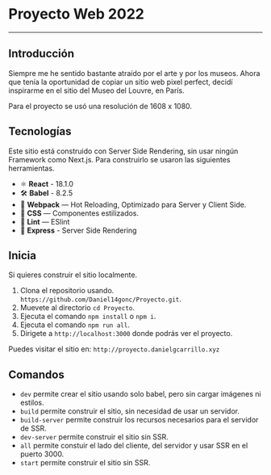 # Proyecto Web 2022
***
## Introducción
Siempre me he sentido bastante atraído por el arte y por los museos.
Ahora que tenía la oportunidad de copiar un sitio web pixel perfect,
decidí inspirarme en el sitio del Museo del Louvre, en París.

Para el proyecto se usó una resolución de 1608 x 1080.

## Tecnologías
Este sitio está construido con Server Side Rendering, sin usar ningún
Framework como Next.js. Para construirlo se usaron las siguientes
herramientas.
- ⚛ **React**  - 18.1.0
- 🛠 **Babel** - 8.2.5
- 🚀 **Webpack**  — Hot Reloading, Optimizado para Server y Client Side.
- 💅 **CSS** — Componentes estilizados.
- 💖 **Lint** — ESlint
- 🧠 **Express** - Server Side Rendering

## Inicia
Si quieres construir el sitio localmente.
1. Clona el repositorio usando. `https://github.com/Daniel14gonc/Proyecto.git`.
2. Muevete al directorio `cd Proyecto`.
3. Ejecuta el comando `npm install` o `npm i`.
4. Ejecuta el comando `npm run all`.
5. Dirigete a `http://localhost:3000` donde podrás ver el proyecto.

Puedes visitar el sitio en: `http://proyecto.danielgcarrillo.xyz`

## Comandos
- `dev` permite crear el sitio usando solo babel, pero sin cargar imágenes ni estilos.
- `build` permite construir el sitio, sin necesidad de usar un servidor.
- `build-server` permite construir los recursos necesarios para el servidor de SSR.
- `dev-server` permite construir el sitio sin SSR.
- `all` permite constuir el lado del cliente, del servidor y usar SSR en el puerto 3000.
- `start` permite construir el sitio sin SSR.